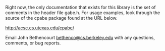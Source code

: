 Right now, the only documentation that exists for this library is the
set of comments in the header file gabe.h. For usage examples, look
through the source of the cpabe package found at the URL below.

  http://acsc.cs.utexas.edu/cpabe/

Email John Bethencourt <bethenco@cs.berkeley.edu> with any questions,
comments, or bug reports.
